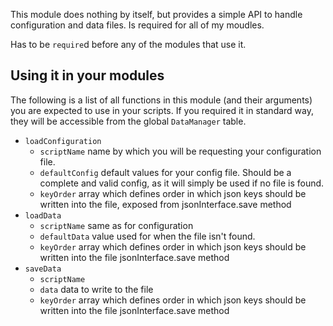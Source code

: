 This module does nothing by itself, but provides a simple API to handle configuration and data files. Is required for all of my moudles.

Has to be `require`d before any of the modules that use it.

Using it in your modules
---
The following is a list of all functions in this module (and their arguments) you are expected to use in your scripts. If you required it in standard way, they will be accessible from the global `DataManager` table.
* `loadConfiguration`
  * `scriptName` name by which you will be requesting your configuration file.
  * `defaultConfig` default values for your config file. Should be a complete and valid config, as it will simply be used if no file is found.
  * `keyOrder` array which defines order in which json keys should be written into the file, exposed from jsonInterface.save method
* `loadData`
  * `scriptName` same as for configuration
  * `defaultData` value used for when the file isn't found.
  * `keyOrder` array which defines order in which json keys should be written into the file jsonInterface.save method
* `saveData`
  * `scriptName`
  * `data` data to write to the file
  * `keyOrder` array which defines order in which json keys should be written into the file jsonInterface.save method